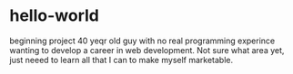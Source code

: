 # hello-world
beginning project
40 yeqr old guy with no real programming experince wanting to develop a career in web development. Not sure what area yet, just neeed to learn all that I can to make myself marketable.
